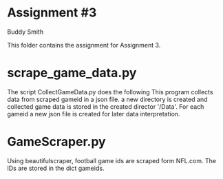 
Assignment #3
=========
Buddy Smith

This folder contains the assignment for Assignment 3.  

scrape_game_data.py
================
The script CollectGameData.py does the following
This program collects data from scraped gameid in a json file.
a new directory is created and collected game data is stored in 
the created director '/Data'. For each gameid a new json file is 
created for later data interpretation.

GameScraper.py
=========
Using beautifulscraper, football game ids are scraped form NFL.com. The IDs are stored
in the dict gameids.
